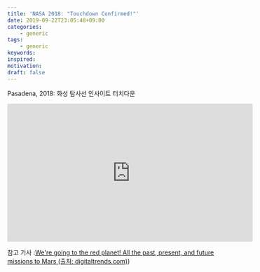 ```yaml
---
title: 'NASA 2018: "Touchdown Confirmed!"'
date: 2019-09-22T23:05:48+09:00
categories:
    - generic
tags:
    - generic
keywords:
inspired:
motivation:
draft: false
---
```


Pasadena, 2018: 화성 탐사선 인사이트 터치다운

<iframe width="560" height="315" src="https://www.youtube.com/embed/65ie_FgthKQ?start=138" frameborder="0" allow="accelerometer; autoplay; encrypted-media; gyroscope; picture-in-picture" class="center" allowfullscreen></iframe></p>

참고 기사
:[We're going to the red planet! All the past, present, and future missions to Mars (출처: digitaltrends.com)](https://www.digitaltrends.com/cool-tech/future-mars-missions/))
